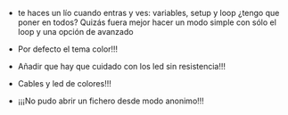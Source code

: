 * te haces un lío cuando entras y ves: variables, setup y  loop ¿tengo que poner en todos? Quizás fuera mejor hacer un modo simple con sólo el loop y una opción de avanzado

* Por defecto el tema color!!!

* Añadir que hay que cuidado con los led sin resistencia!!!

* Cables y led de colores!!!

* ¡¡¡No pudo abrir un fichero desde modo anonimo!!!